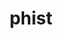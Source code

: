 ---
title: "phist"
layout: cache
categories: [package, develop]
meta: {"compilers": ["gcc@11.4.0", "intel-oneapi-compilers@2025.1.0"], "num_specs": 33, "num_specs_by_stack": {"e4s": 10, "e4s-neoverse-v2": 10, "e4s-neoverse_v1": 3, "e4s-oneapi": 10, "root": 33}, "oss": ["ubuntu22.04"], "platforms": ["linux"], "stacks": ["e4s", "e4s-neoverse-v2", "e4s-neoverse_v1", "e4s-oneapi", "root"], "targets": ["neoverse_v1", "neoverse_v2", "x86_64_v3"], "versions": ["1.12.1"]}
spec_details: [{"compiler": "gcc@11.4.0", "hash": "356xj73qbkzteftkkthn367spw4vvae7", "os": "ubuntu22.04", "platform": "linux", "size": "-", "stacks": ["e4s-neoverse-v2", "root"], "target": "neoverse_v2", "variants": ["build_system=cmake", "build_type=Release", "+fortran", "generator=make", "+host", "+int64", "~ipo", "kernel_lib=builtin", "+mpi", "+openmp", "outlev=2", "~parmetis", "patches:=1fc9ac6", "+scamac", "+shared", "~trilinos"], "versions": ["1.12.1"]}, {"compiler": "intel-oneapi-compilers@2025.1.0", "hash": "3mwznqqdgukrrzgw4t4izxtmgfgq65sf", "os": "ubuntu22.04", "platform": "linux", "size": "-", "stacks": ["e4s-oneapi", "root"], "target": "x86_64_v3", "variants": ["build_system=cmake", "build_type=Release", "+fortran", "generator=make", "+host", "+int64", "~ipo", "kernel_lib=builtin", "+mpi", "+openmp", "outlev=2", "~parmetis", "patches:=1fc9ac6", "+scamac", "+shared", "~trilinos"], "versions": ["1.12.1"]}, {"compiler": "intel-oneapi-compilers@2025.1.0", "hash": "55nxb72wkpojlcf7yoe2pgehscs5mnjh", "os": "ubuntu22.04", "platform": "linux", "size": "-", "stacks": ["e4s-oneapi", "root"], "target": "x86_64_v3", "variants": ["build_system=cmake", "build_type=Release", "+fortran", "generator=make", "+host", "+int64", "~ipo", "kernel_lib=builtin", "+mpi", "+openmp", "outlev=2", "~parmetis", "patches:=1fc9ac6", "+scamac", "+shared", "~trilinos"], "versions": ["1.12.1"]}, {"compiler": "intel-oneapi-compilers@2025.1.0", "hash": "5at5u6vzmu4ud2v2c2j2cxewhzh2nvbd", "os": "ubuntu22.04", "platform": "linux", "size": "-", "stacks": ["e4s-oneapi", "root"], "target": "x86_64_v3", "variants": ["build_system=cmake", "build_type=Release", "+fortran", "generator=make", "+host", "+int64", "~ipo", "kernel_lib=builtin", "+mpi", "+openmp", "outlev=2", "~parmetis", "patches:=1fc9ac6", "+scamac", "+shared", "~trilinos"], "versions": ["1.12.1"]}, {"compiler": "gcc@11.4.0", "hash": "5jp3t5hqcqtjr3ra2whca2evqdbkn6bt", "os": "ubuntu22.04", "platform": "linux", "size": "-", "stacks": ["e4s-neoverse-v2", "root"], "target": "neoverse_v2", "variants": ["build_system=cmake", "build_type=Release", "+fortran", "generator=make", "+host", "+int64", "~ipo", "kernel_lib=builtin", "+mpi", "+openmp", "outlev=2", "~parmetis", "patches:=1fc9ac6", "+scamac", "+shared", "~trilinos"], "versions": ["1.12.1"]}, {"compiler": "gcc@11.4.0", "hash": "72dfbl2ubf266zq37z3jng6t66htwmht", "os": "ubuntu22.04", "platform": "linux", "size": "-", "stacks": ["e4s", "root"], "target": "x86_64_v3", "variants": ["build_system=cmake", "build_type=Release", "+fortran", "generator=make", "+host", "+int64", "~ipo", "kernel_lib=builtin", "+mpi", "+openmp", "outlev=2", "~parmetis", "patches:=1fc9ac6", "+scamac", "+shared", "~trilinos"], "versions": ["1.12.1"]}, {"compiler": "intel-oneapi-compilers@2025.1.0", "hash": "ai3rbddmyxw57jox7756hffsqisp5ei7", "os": "ubuntu22.04", "platform": "linux", "size": "-", "stacks": ["e4s-oneapi", "root"], "target": "x86_64_v3", "variants": ["build_system=cmake", "build_type=Release", "+fortran", "generator=make", "+host", "+int64", "~ipo", "kernel_lib=builtin", "+mpi", "+openmp", "outlev=2", "~parmetis", "patches:=1fc9ac6", "+scamac", "+shared", "~trilinos"], "versions": ["1.12.1"]}, {"compiler": "intel-oneapi-compilers@2025.1.0", "hash": "bzm6775tccvgvelxchn4wjn36bixwh3s", "os": "ubuntu22.04", "platform": "linux", "size": "-", "stacks": ["e4s-oneapi", "root"], "target": "x86_64_v3", "variants": ["build_system=cmake", "build_type=Release", "+fortran", "generator=make", "+host", "+int64", "~ipo", "kernel_lib=builtin", "+mpi", "+openmp", "outlev=2", "~parmetis", "patches:=1fc9ac6", "+scamac", "+shared", "~trilinos"], "versions": ["1.12.1"]}, {"compiler": "intel-oneapi-compilers@2025.1.0", "hash": "c53t57sgsntelzggxt2jtyqczaeyop5z", "os": "ubuntu22.04", "platform": "linux", "size": "-", "stacks": ["e4s-oneapi", "root"], "target": "x86_64_v3", "variants": ["build_system=cmake", "build_type=Release", "+fortran", "generator=make", "+host", "+int64", "~ipo", "kernel_lib=builtin", "+mpi", "+openmp", "outlev=2", "~parmetis", "patches:=1fc9ac6", "+scamac", "+shared", "~trilinos"], "versions": ["1.12.1"]}, {"compiler": "gcc@11.4.0", "hash": "caupqqnmrnf6kytt4ggrppwxm2uz4gwv", "os": "ubuntu22.04", "platform": "linux", "size": "-", "stacks": ["e4s", "root"], "target": "x86_64_v3", "variants": ["build_system=cmake", "build_type=Release", "+fortran", "generator=make", "+host", "+int64", "~ipo", "kernel_lib=builtin", "+mpi", "+openmp", "outlev=2", "~parmetis", "patches:=1fc9ac6", "+scamac", "+shared", "~trilinos"], "versions": ["1.12.1"]}, {"compiler": "gcc@11.4.0", "hash": "dacwpbmvu2heiulpymrplqx45ljy3bsh", "os": "ubuntu22.04", "platform": "linux", "size": "-", "stacks": ["e4s-neoverse-v2", "root"], "target": "neoverse_v2", "variants": ["build_system=cmake", "build_type=Release", "+fortran", "generator=make", "+host", "+int64", "~ipo", "kernel_lib=builtin", "+mpi", "+openmp", "outlev=2", "~parmetis", "patches:=1fc9ac6", "+scamac", "+shared", "~trilinos"], "versions": ["1.12.1"]}, {"compiler": "gcc@11.4.0", "hash": "gpgjtrgmj6mrtad4zn75wcdeu6kf7iui", "os": "ubuntu22.04", "platform": "linux", "size": "-", "stacks": ["e4s", "root"], "target": "x86_64_v3", "variants": ["build_system=cmake", "build_type=Release", "+fortran", "generator=make", "+host", "+int64", "~ipo", "kernel_lib=builtin", "+mpi", "+openmp", "outlev=2", "~parmetis", "patches:=1fc9ac6", "+scamac", "+shared", "~trilinos"], "versions": ["1.12.1"]}, {"compiler": "gcc@11.4.0", "hash": "jjpfhvaipuaya4sk7ellp5og5p63lr6n", "os": "ubuntu22.04", "platform": "linux", "size": "-", "stacks": ["e4s-neoverse-v2", "root"], "target": "neoverse_v2", "variants": ["build_system=cmake", "build_type=Release", "+fortran", "generator=make", "+host", "+int64", "~ipo", "kernel_lib=builtin", "+mpi", "+openmp", "outlev=2", "~parmetis", "patches:=1fc9ac6", "+scamac", "+shared", "~trilinos"], "versions": ["1.12.1"]}, {"compiler": "intel-oneapi-compilers@2025.1.0", "hash": "jlxbnjz4fizkfrsfnsc2hl5shrkvxycn", "os": "ubuntu22.04", "platform": "linux", "size": "-", "stacks": ["e4s-oneapi", "root"], "target": "x86_64_v3", "variants": ["build_system=cmake", "build_type=Release", "+fortran", "generator=make", "+host", "+int64", "~ipo", "kernel_lib=builtin", "+mpi", "+openmp", "outlev=2", "~parmetis", "patches:=1fc9ac6", "+scamac", "+shared", "~trilinos"], "versions": ["1.12.1"]}, {"compiler": "gcc@11.4.0", "hash": "jxvu3mrh2vk72bnq2bixrgpcup6bk2vr", "os": "ubuntu22.04", "platform": "linux", "size": "-", "stacks": ["e4s", "root"], "target": "x86_64_v3", "variants": ["build_system=cmake", "build_type=Release", "+fortran", "generator=make", "+host", "+int64", "~ipo", "kernel_lib=builtin", "+mpi", "+openmp", "outlev=2", "~parmetis", "patches:=1fc9ac6", "+scamac", "+shared", "~trilinos"], "versions": ["1.12.1"]}, {"compiler": "gcc@11.4.0", "hash": "kkqzfw674xujsksjaicofhhdxv4kbapr", "os": "ubuntu22.04", "platform": "linux", "size": "-", "stacks": ["e4s", "root"], "target": "x86_64_v3", "variants": ["build_system=cmake", "build_type=Release", "+fortran", "generator=make", "+host", "+int64", "~ipo", "kernel_lib=builtin", "+mpi", "+openmp", "outlev=2", "~parmetis", "patches:=1fc9ac6", "+scamac", "+shared", "~trilinos"], "versions": ["1.12.1"]}, {"compiler": "gcc@11.4.0", "hash": "lh6r33fpic5fzparew7qx3hmwxlrejly", "os": "ubuntu22.04", "platform": "linux", "size": "-", "stacks": ["e4s", "root"], "target": "x86_64_v3", "variants": ["build_system=cmake", "build_type=Release", "+fortran", "generator=make", "+host", "+int64", "~ipo", "kernel_lib=builtin", "+mpi", "+openmp", "outlev=2", "~parmetis", "patches:=1fc9ac6", "+scamac", "+shared", "~trilinos"], "versions": ["1.12.1"]}, {"compiler": "gcc@11.4.0", "hash": "lqmhtk65ihtdbzr742kwdjgcsbmxb2lc", "os": "ubuntu22.04", "platform": "linux", "size": "-", "stacks": ["e4s-neoverse-v2", "root"], "target": "neoverse_v2", "variants": ["build_system=cmake", "build_type=Release", "+fortran", "generator=make", "+host", "+int64", "~ipo", "kernel_lib=builtin", "+mpi", "+openmp", "outlev=2", "~parmetis", "patches:=1fc9ac6", "+scamac", "+shared", "~trilinos"], "versions": ["1.12.1"]}, {"compiler": "gcc@11.4.0", "hash": "n22es6x2ew4oqtn2v5xsrpqdd3mrydxa", "os": "ubuntu22.04", "platform": "linux", "size": "-", "stacks": ["e4s-neoverse-v2", "root"], "target": "neoverse_v2", "variants": ["build_system=cmake", "build_type=Release", "+fortran", "generator=make", "+host", "+int64", "~ipo", "kernel_lib=builtin", "+mpi", "+openmp", "outlev=2", "~parmetis", "patches:=1fc9ac6", "+scamac", "+shared", "~trilinos"], "versions": ["1.12.1"]}, {"compiler": "gcc@11.4.0", "hash": "nb5s2g7qr7ota5w4ehp5g4i4lbczsjqj", "os": "ubuntu22.04", "platform": "linux", "size": "-", "stacks": ["e4s", "root"], "target": "x86_64_v3", "variants": ["build_system=cmake", "build_type=Release", "+fortran", "generator=make", "+host", "+int64", "~ipo", "kernel_lib=builtin", "+mpi", "+openmp", "outlev=2", "~parmetis", "patches:=1fc9ac6", "+scamac", "+shared", "~trilinos"], "versions": ["1.12.1"]}, {"compiler": "gcc@11.4.0", "hash": "nd75dfzs4rpgrif57lt423ktid4jgd6l", "os": "ubuntu22.04", "platform": "linux", "size": "-", "stacks": ["e4s-neoverse-v2", "root"], "target": "neoverse_v2", "variants": ["build_system=cmake", "build_type=Release", "+fortran", "generator=make", "+host", "+int64", "~ipo", "kernel_lib=builtin", "+mpi", "+openmp", "outlev=2", "~parmetis", "patches:=1fc9ac6", "+scamac", "+shared", "~trilinos"], "versions": ["1.12.1"]}, {"compiler": "intel-oneapi-compilers@2025.1.0", "hash": "nra4dxc65tts2swun7zvqjnohgu36tit", "os": "ubuntu22.04", "platform": "linux", "size": "-", "stacks": ["e4s-oneapi", "root"], "target": "x86_64_v3", "variants": ["build_system=cmake", "build_type=Release", "+fortran", "generator=make", "+host", "+int64", "~ipo", "kernel_lib=builtin", "+mpi", "+openmp", "outlev=2", "~parmetis", "patches:=1fc9ac6", "+scamac", "+shared", "~trilinos"], "versions": ["1.12.1"]}, {"compiler": "gcc@11.4.0", "hash": "nuudahjipvn3rxdbtfiiyamievecihis", "os": "ubuntu22.04", "platform": "linux", "size": "-", "stacks": ["e4s-neoverse_v1", "root"], "target": "neoverse_v1", "variants": ["build_system=cmake", "build_type=Release", "+fortran", "generator=make", "+host", "+int64", "~ipo", "kernel_lib=builtin", "+mpi", "+openmp", "outlev=2", "~parmetis", "patches:=1fc9ac6", "+scamac", "+shared", "~trilinos"], "versions": ["1.12.1"]}, {"compiler": "gcc@11.4.0", "hash": "nwjvzn5t3t2jjr2x2dl3wjhnirz7qpym", "os": "ubuntu22.04", "platform": "linux", "size": "-", "stacks": ["e4s", "root"], "target": "x86_64_v3", "variants": ["build_system=cmake", "build_type=Release", "+fortran", "generator=make", "+host", "+int64", "~ipo", "kernel_lib=builtin", "+mpi", "+openmp", "outlev=2", "~parmetis", "patches:=1fc9ac6", "+scamac", "+shared", "~trilinos"], "versions": ["1.12.1"]}, {"compiler": "gcc@11.4.0", "hash": "ou5ehoy7ld5bjyrdna3xrcz27ldlvvrl", "os": "ubuntu22.04", "platform": "linux", "size": "-", "stacks": ["e4s", "root"], "target": "x86_64_v3", "variants": ["build_system=cmake", "build_type=Release", "+fortran", "generator=make", "+host", "+int64", "~ipo", "kernel_lib=builtin", "+mpi", "+openmp", "outlev=2", "~parmetis", "patches:=1fc9ac6", "+scamac", "+shared", "~trilinos"], "versions": ["1.12.1"]}, {"compiler": "gcc@11.4.0", "hash": "pi3ttkdqxgknv2fcnxx7475p32mx25rd", "os": "ubuntu22.04", "platform": "linux", "size": "-", "stacks": ["e4s-neoverse-v2", "root"], "target": "neoverse_v2", "variants": ["build_system=cmake", "build_type=Release", "+fortran", "generator=make", "+host", "+int64", "~ipo", "kernel_lib=builtin", "+mpi", "+openmp", "outlev=2", "~parmetis", "patches:=1fc9ac6", "+scamac", "+shared", "~trilinos"], "versions": ["1.12.1"]}, {"compiler": "gcc@11.4.0", "hash": "q7eezrxe66zxf7jtpirfirvhuvsdbn3j", "os": "ubuntu22.04", "platform": "linux", "size": "-", "stacks": ["e4s-neoverse-v2", "root"], "target": "neoverse_v2", "variants": ["build_system=cmake", "build_type=Release", "+fortran", "generator=make", "+host", "+int64", "~ipo", "kernel_lib=builtin", "+mpi", "+openmp", "outlev=2", "~parmetis", "patches:=1fc9ac6", "+scamac", "+shared", "~trilinos"], "versions": ["1.12.1"]}, {"compiler": "intel-oneapi-compilers@2025.1.0", "hash": "rwwlmfe2bheaq6kd4xnnlas53km47vaw", "os": "ubuntu22.04", "platform": "linux", "size": "-", "stacks": ["e4s-oneapi", "root"], "target": "x86_64_v3", "variants": ["build_system=cmake", "build_type=Release", "+fortran", "generator=make", "+host", "+int64", "~ipo", "kernel_lib=builtin", "+mpi", "+openmp", "outlev=2", "~parmetis", "patches:=1fc9ac6", "+scamac", "+shared", "~trilinos"], "versions": ["1.12.1"]}, {"compiler": "gcc@11.4.0", "hash": "rzdv7a44mgz7nnn626meddlppnhypeed", "os": "ubuntu22.04", "platform": "linux", "size": "-", "stacks": ["e4s-neoverse_v1", "root"], "target": "neoverse_v1", "variants": ["build_system=cmake", "build_type=Release", "+fortran", "generator=make", "+host", "+int64", "~ipo", "kernel_lib=builtin", "+mpi", "+openmp", "outlev=2", "~parmetis", "patches:=1fc9ac6", "+scamac", "+shared", "~trilinos"], "versions": ["1.12.1"]}, {"compiler": "gcc@11.4.0", "hash": "s4ev3p2q35tt7olzztp4pitpyarq6bbm", "os": "ubuntu22.04", "platform": "linux", "size": "-", "stacks": ["e4s-neoverse_v1", "root"], "target": "neoverse_v1", "variants": ["build_system=cmake", "build_type=Release", "+fortran", "generator=make", "+host", "+int64", "~ipo", "kernel_lib=builtin", "+mpi", "+openmp", "outlev=2", "~parmetis", "patches:=1fc9ac6", "+scamac", "+shared", "~trilinos"], "versions": ["1.12.1"]}, {"compiler": "gcc@11.4.0", "hash": "scgnaz4evosshabskke3jpcskm6kq7vj", "os": "ubuntu22.04", "platform": "linux", "size": "-", "stacks": ["e4s", "root"], "target": "x86_64_v3", "variants": ["build_system=cmake", "build_type=Release", "+fortran", "generator=make", "+host", "+int64", "~ipo", "kernel_lib=builtin", "+mpi", "+openmp", "outlev=2", "~parmetis", "patches:=1fc9ac6", "+scamac", "+shared", "~trilinos"], "versions": ["1.12.1"]}, {"compiler": "gcc@11.4.0", "hash": "uwovywctzdvdm3vklvaxp6skponx4n22", "os": "ubuntu22.04", "platform": "linux", "size": "-", "stacks": ["e4s-neoverse-v2", "root"], "target": "neoverse_v2", "variants": ["build_system=cmake", "build_type=Release", "+fortran", "generator=make", "+host", "+int64", "~ipo", "kernel_lib=builtin", "+mpi", "+openmp", "outlev=2", "~parmetis", "patches:=1fc9ac6", "+scamac", "+shared", "~trilinos"], "versions": ["1.12.1"]}, {"compiler": "intel-oneapi-compilers@2025.1.0", "hash": "vdxptph4mq46rbdieecqcyclo72k5eob", "os": "ubuntu22.04", "platform": "linux", "size": "-", "stacks": ["e4s-oneapi", "root"], "target": "x86_64_v3", "variants": ["build_system=cmake", "build_type=Release", "+fortran", "generator=make", "+host", "+int64", "~ipo", "kernel_lib=builtin", "+mpi", "+openmp", "outlev=2", "~parmetis", "patches:=1fc9ac6", "+scamac", "+shared", "~trilinos"], "versions": ["1.12.1"]}]
---